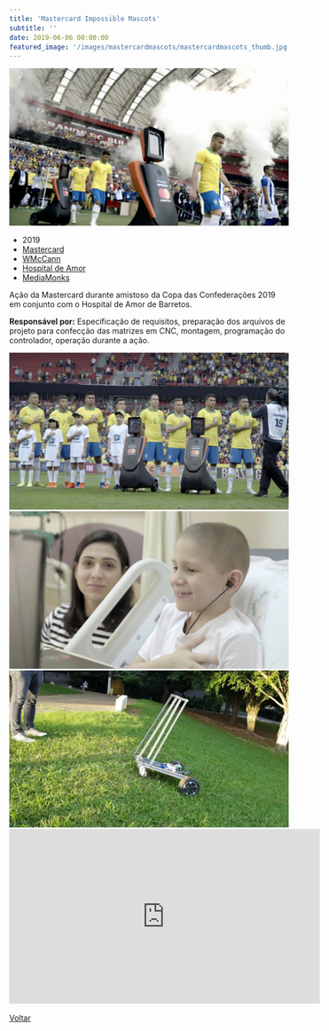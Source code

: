 ```yaml
---
title: 'Mastercard Impossible Mascots'
subtitle: ''
date: 2019-06-06 00:00:00
featured_image: '/images/mastercardmascots/mastercardmascots_thumb.jpg'
---
```


![](/images/mastercardmascots/mastercardmascots_01.jpg)

* 2019
* [Mastercard](https://www.mastercard.com.br/)
* [WMcCann](https://www.wmccann.com/)
* [Hospital de Amor](https://hospitaldeamor.com.br/)
* [MediaMonks](https://www.mediamonks.com/)

Ação da Mastercard durante amistoso da Copa das Confederações 2019 em conjunto com o Hospital de Amor de Barretos.

**Responsável por:** Especificação de requisitos, preparação dos arquivos de projeto para confecção das matrizes em CNC, montagem, programação do controlador, operação durante a ação.

<div class="gallery" data-columns="2">
	<img src="/images/mastercardmascots/mastercardmascots_02.jpg">
	<img src="/images/mastercardmascots/mastercardmascots_03.jpg">
	<img src="/images/mastercardmascots/mastercardmascots_04.jpg">
</div>

<iframe width="560" height="315" src="https://www.youtube-nocookie.com/embed/yNi3snZPtDo?controls=0" frameborder="0" allow="accelerometer; autoplay; clipboard-write; encrypted-media; gyroscope; picture-in-picture" allowfullscreen></iframe>

<a href='/' class="button button--large">Voltar</a>